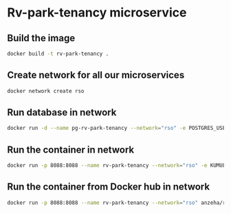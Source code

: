 # Rv-park-tenancy microservice

## Build the image

```bash
docker build -t rv-park-tenancy .
```

## Create network for all our microservices

```bash
docker network create rso
```

## Run database in network
```bash
docker run -d --name pg-rv-park-tenancy --network="rso" -e POSTGRES_USER=dbuser -e POSTGRES_PASSWORD=postgres -e POSTGRES_DB=rvs -p 5436:5432 postgres:13
```

## Run the container in network

```bash
docker run -p 8088:8088 --name rv-park-tenancy --network="rso" -e KUMULUZEE_DATASOURCES0_CONNECTIONURL=jdbc:postgresql://pg-rv-park-tenancy:5432/rv-park-tenancies rv-park-tenancy
```

## Run the container from Docker hub in network

```bash
docker run -p 8088:8088 --name rv-park-tenancy --network="rso" anzeha/rv-park-tenancy:latest
```
